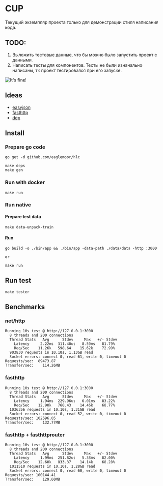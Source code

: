 # CUP

Текущий экземпляр проекта только для демонстрации стиля написания кода.

## TODO:

1. Выложить тестовые данные, что бы можно было запустить проект с данными.
1. Написать тесты для компонентов. Тесты не были изначально написаны, тк проект тестировался при его запуске.

![It's fine!](http://z.ndr.su/go_fine.jpg)

## Ideas

- [easyjson](https://github.com/mailru/easyjson)
- [fasthttp](https://github.com/valyala/fasthttp)
- [dep](https://github.com/golang/dep)

## Install

### Prepare go code

```
go get -d github.com/eaglemoor/hlc

make deps
make gen
```

### Run with docker

```
make run
```

### Run native

#### Prepare test data

```
make data-unpack-train
```

#### Run

```
go build -o ./bin/app && ./bin/app -data-path ./data/data -http :3000

or

make run
```

## Run test

```
make tester
```

## Benchmarks

### net/http

```
Running 10s test @ http://127.0.0.1:3000
  8 threads and 200 connections
  Thread Stats   Avg      Stdev     Max   +/- Stdev
    Latency     2.22ms  311.40us   8.50ms   81.79%
    Req/Sec    11.26k   598.64    15.62k    72.99%
  903830 requests in 10.10s, 1.13GB read
  Socket errors: connect 0, read 61, write 0, timeout 0
Requests/sec:  89473.87
Transfer/sec:    114.26MB
```

### fasthttp

```
Running 10s test @ http://127.0.0.1:3000
  8 threads and 200 connections
  Thread Stats   Avg      Stdev     Max   +/- Stdev
    Latency     1.94ms  229.96us   6.01ms   83.22%
    Req/Sec    12.90k   768.43    14.46k    68.77%
  1036356 requests in 10.10s, 1.31GB read
  Socket errors: connect 0, read 52, write 0, timeout 0
Requests/sec: 102596.05
Transfer/sec:    132.77MB
```

### fasthttp + fasthttprouter

```
Running 10s test @ http://127.0.0.1:3000
  8 threads and 200 connections
  Thread Stats   Avg      Stdev     Max   +/- Stdev
    Latency     1.99ms  251.82us   5.38ms   82.00%
    Req/Sec    12.60k   833.37    14.14k    68.28%
  1011510 requests in 10.10s, 1.28GB read
  Socket errors: connect 0, read 60, write 0, timeout 0
Requests/sec: 100144.41
Transfer/sec:    129.60MB
```
